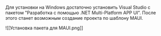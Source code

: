 Для установки на Windows достаточно установить Visual Studio с пакетом "Разработка с помощью .NET Multi-Platform APP UI". После этого станет возможным создание проекта по шаблону MAUI.

![[Установка пакета для MAUI.png]]